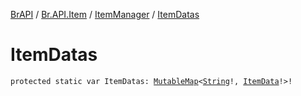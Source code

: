 [BrAPI](../../index.md) / [Br.API.Item](../index.md) / [ItemManager](index.md) / [ItemDatas](./-item-datas.md)

# ItemDatas

`protected static var ItemDatas: `[`MutableMap`](https://kotlinlang.org/api/latest/jvm/stdlib/kotlin.collections/-mutable-map/index.html)`<`[`String`](https://kotlinlang.org/api/latest/jvm/stdlib/kotlin/-string/index.html)`!, `[`ItemData`](../-item-data/index.md)`!>!`
